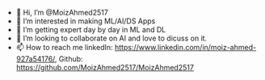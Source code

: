 - 👋 Hi, I’m @MoizAhmed2517
- 👀 I’m interested in making ML/AI/DS Apps
- 🌱 I’m getting expert day by day in ML and DL
- 💞️ I’m looking to collaborate on AI and love to dicuss on it.
- 📫 How to reach me linkedIn: https://www.linkedin.com/in/moiz-ahmed-927a54176/, Github: https://github.com/MoizAhmed2517/MoizAhmed2517

<!---
MoizAhmed2517/MoizAhmed2517 is a ✨ special ✨ repository because its `README.md` (this file) appears on your GitHub profile.
You can click the Preview link to take a look at your changes.
--->
